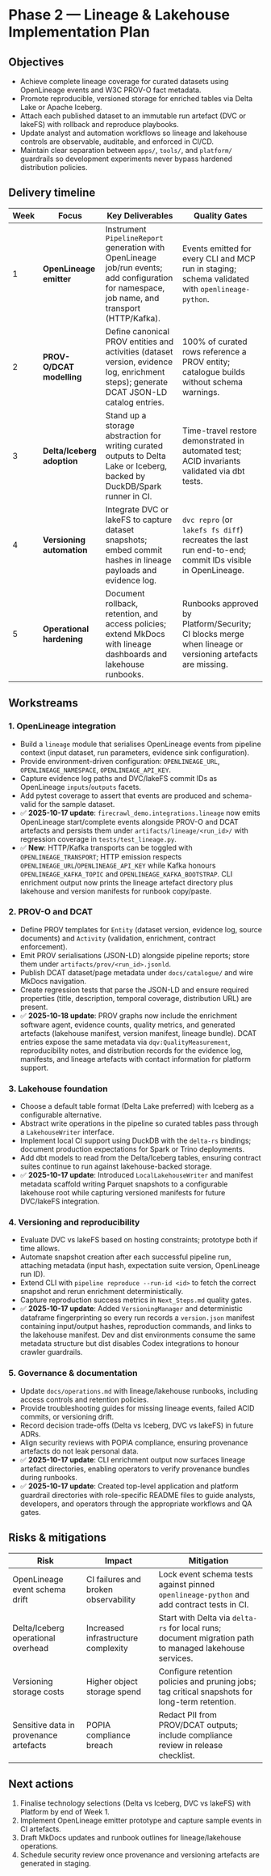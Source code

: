 # Phase 2 — Lineage & Lakehouse Implementation Plan

## Objectives

- Achieve complete lineage coverage for curated datasets using OpenLineage events and W3C PROV-O fact metadata.
- Promote reproducible, versioned storage for enriched tables via Delta Lake or Apache Iceberg.
- Attach each published dataset to an immutable run artefact (DVC or lakeFS) with rollback and reproduce playbooks.
- Update analyst and automation workflows so lineage and lakehouse controls are observable, auditable, and enforced in CI/CD.
- Maintain clear separation between `apps/`, `tools/`, and `platform/` guardrails so development experiments never bypass hardened
  distribution policies.

## Delivery timeline

| Week | Focus                      | Key Deliverables                                                                                                                               | Quality Gates                                                                                             |
| ---- | -------------------------- | ---------------------------------------------------------------------------------------------------------------------------------------------- | --------------------------------------------------------------------------------------------------------- |
| 1    | **OpenLineage emitter**    | Instrument `PipelineReport` generation with OpenLineage job/run events; add configuration for namespace, job name, and transport (HTTP/Kafka). | Events emitted for every CLI and MCP run in staging; schema validated with `openlineage-python`.          |
| 2    | **PROV-O/DCAT modelling**  | Define canonical PROV entities and activities (dataset version, evidence log, enrichment steps); generate DCAT JSON-LD catalog entries.        | 100% of curated rows reference a PROV entity; catalogue builds without schema warnings.                   |
| 3    | **Delta/Iceberg adoption** | Stand up a storage abstraction for writing curated outputs to Delta Lake or Iceberg, backed by DuckDB/Spark runner in CI.                      | Time-travel restore demonstrated in automated test; ACID invariants validated via dbt tests.              |
| 4    | **Versioning automation**  | Integrate DVC or lakeFS to capture dataset snapshots; embed commit hashes in lineage payloads and evidence log.                                | `dvc repro` (or `lakefs fs diff`) recreates the last run end-to-end; commit IDs visible in OpenLineage.   |
| 5    | **Operational hardening**  | Document rollback, retention, and access policies; extend MkDocs with lineage dashboards and lakehouse runbooks.                               | Runbooks approved by Platform/Security; CI blocks merge when lineage or versioning artefacts are missing. |

## Workstreams

### 1. OpenLineage integration

- Build a `lineage` module that serialises OpenLineage events from pipeline context (input dataset, run parameters, evidence sink configuration).
- Provide environment-driven configuration: `OPENLINEAGE_URL`, `OPENLINEAGE_NAMESPACE`, `OPENLINEAGE_API_KEY`.
- Capture evidence log paths and DVC/lakeFS commit IDs as OpenLineage `inputs`/`outputs` facets.
- Add pytest coverage to assert that events are produced and schema-valid for the sample dataset.
- ✅ **2025-10-17 update**: `firecrawl_demo.integrations.lineage` now emits OpenLineage start/complete events alongside PROV-O and DCAT artefacts and persists them under `artifacts/lineage/<run_id>/` with regression coverage in `tests/test_lineage.py`.
- ✅ **New**: HTTP/Kafka transports can be toggled with `OPENLINEAGE_TRANSPORT`; HTTP emission respects
  `OPENLINEAGE_URL`/`OPENLINEAGE_API_KEY` while Kafka honours `OPENLINEAGE_KAFKA_TOPIC` and
  `OPENLINEAGE_KAFKA_BOOTSTRAP`. CLI enrichment output now prints the lineage artefact directory plus
  lakehouse and version manifests for runbook copy/paste.

### 2. PROV-O and DCAT

- Define PROV templates for `Entity` (dataset version, evidence log, source documents) and `Activity` (validation, enrichment, contract enforcement).
- Emit PROV serialisations (JSON-LD) alongside pipeline reports; store them under `artifacts/prov/<run_id>.jsonld`.
- Publish DCAT dataset/page metadata under `docs/catalogue/` and wire MkDocs navigation.
- Create regression tests that parse the JSON-LD and ensure required properties (title, description, temporal coverage, distribution URL) are present.
- ✅ **2025-10-18 update**: PROV graphs now include the enrichment software agent, evidence counts, quality metrics, and generated artefacts (lakehouse manifest, version manifest, lineage bundle). DCAT entries expose the same metadata via `dqv:QualityMeasurement`, reproducibility notes, and distribution records for the evidence log, manifests, and lineage artefacts with contact information for platform support.

### 3. Lakehouse foundation

- Choose a default table format (Delta Lake preferred) with Iceberg as a configurable alternative.
- Abstract write operations in the pipeline so curated tables pass through a `LakehouseWriter` interface.
- Implement local CI support using DuckDB with the `delta-rs` bindings; document production expectations for Spark or Trino deployments.
- Add dbt models to read from the Delta/Iceberg tables, ensuring contract suites continue to run against lakehouse-backed storage.
- ✅ **2025-10-17 update**: Introduced `LocalLakehouseWriter` and manifest metadata scaffold writing Parquet snapshots to a configurable lakehouse root while capturing versioned manifests for future DVC/lakeFS integration.

### 4. Versioning and reproducibility

- Evaluate DVC vs lakeFS based on hosting constraints; prototype both if time allows.
- Automate snapshot creation after each successful pipeline run, attaching metadata (input hash, expectation suite version, OpenLineage run ID).
- Extend CLI with `pipeline reproduce --run-id <id>` to fetch the correct snapshot and rerun enrichment deterministically.
- Capture reproduction success metrics in `Next_Steps.md` quality gates.
- ✅ **2025-10-17 update**: Added `VersioningManager` and deterministic dataframe fingerprinting so every run records a
  `version.json` manifest containing input/output hashes, reproduction commands, and links to the lakehouse manifest. Dev and dist
  environments consume the same metadata structure but dist disables Codex integrations to honour crawler guardrails.

### 5. Governance & documentation

- Update `docs/operations.md` with lineage/lakehouse runbooks, including access controls and retention policies.
- Provide troubleshooting guides for missing lineage events, failed ACID commits, or versioning drift.
- Record decision trade-offs (Delta vs Iceberg, DVC vs lakeFS) in future ADRs.
- Align security reviews with POPIA compliance, ensuring provenance artefacts do not leak personal data.
- ✅ **2025-10-17 update**: CLI enrichment output now surfaces lineage artefact directories, enabling operators to verify provenance bundles during runbooks.
- ✅ **2025-10-17 update**: Created top-level application and platform guardrail directories with role-specific README files
  to guide analysts, developers, and operators through the appropriate workflows and QA gates.

## Risks & mitigations

| Risk                                   | Impact                               | Mitigation                                                                                             |
| -------------------------------------- | ------------------------------------ | ------------------------------------------------------------------------------------------------------ |
| OpenLineage event schema drift         | CI failures and broken observability | Lock event schema tests against pinned `openlineage-python` and add contract tests in CI.              |
| Delta/Iceberg operational overhead     | Increased infrastructure complexity  | Start with Delta via `delta-rs` for local runs; document migration path to managed lakehouse services. |
| Versioning storage costs               | Higher object storage spend          | Configure retention policies and pruning jobs; tag critical snapshots for long-term retention.         |
| Sensitive data in provenance artefacts | POPIA compliance breach              | Redact PII from PROV/DCAT outputs; include compliance review in release checklist.                     |

## Next actions

1. Finalise technology selections (Delta vs Iceberg, DVC vs lakeFS) with Platform by end of Week 1.
2. Implement OpenLineage emitter prototype and capture sample events in CI artefacts.
3. Draft MkDocs updates and runbook outlines for lineage/lakehouse operations.
4. Schedule security review once provenance and versioning artefacts are generated in staging.
